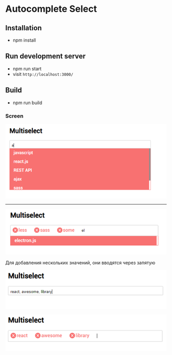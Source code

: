 # Autocomplete Select

## Installation

* npm install 

## Run development server

* npm run start 
* visit `http://localhost:3000/`

## Build

* npm run build 


### Screen
![Image alt](https://github.com/Mark-Tok/Autocomplete/raw/master/screen/screen1.png)

__________

![Image alt](https://github.com/Mark-Tok/Autocomplete/raw/master/screen/screen2.png)

Для добавления нескольких значений, они вводятся через запятую 

![Image alt](https://github.com/Mark-Tok/Autocomplete/raw/master/screen/ex-array.png)

![Image alt](https://github.com/Mark-Tok/Autocomplete/raw/master/screen/ex-array1.png)


